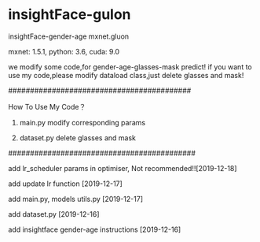 # insightFace-gulon
insightFace-gender-age mxnet.gluon  

mxnet: 1.5.1, python: 3.6, cuda: 9.0  

we modify some code,for gender-age-glasses-mask predict! if you want to use my code,please modify dataload class,just delete glasses and mask!  

##########################################  

How To Use My Code？ 

1. main.py modify corresponding params  

2. dataset.py delete glasses and mask  

###########################################  

add lr_scheduler params in optimiser, Not recommended!![2019-12-18]

add update lr function [2019-12-17]

add main.py, models utils.py [2019-12-17]

add dataset.py [2019-12-16]

add insightface gender-age instructions [2019-12-16]

